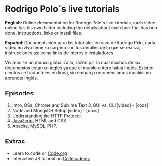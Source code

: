 # Rodrigo Polo´s live tutorials

**English:** Online documentation for Rodrigo Polo´s live tutorials, each video online has his own folder including the details about each task that has ben done, instructions, links or install files.

**Español:** Documentación para los tutoriales  en vivo de Rodrigo Polo, cada vídeo en vivo tiene su carpeta con los detalles de lo que se realiza, instrucciones así como links de interés o instaladores.

Vivimos en un mundo globalizado, razón por la cual muchos de los documentos están en inglés ya que el mundo entero habla inglés. Existen cientos de traductores en línea, sin embargo recomendamos muchísimo aprender inglés.


## Episodes
1. Intro, OSs, Chrome and Sublime Text 3, GUI vs. CLI [video] - [docs]
2. Node and MongoDB Setup [video] - [docs]
3. Understanding the HTTP Protocol.
4. [JavaScript](https://blog.udemy.com/javascript-tutorial-learn-the-basics/) HTML and CSS
5. Apache, MySQL, PHP.


## Extras
* Learn to code on [Code.org](https://studio.code.org/)
* Interactive JS tutorial on [Codecademy](https://www.codecademy.com/learn/javascript)
